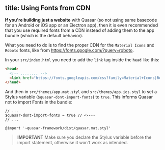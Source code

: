 title: Using Fonts from CDN
---
**If you're building just a website** with Quasar (so not using same basecode for an Android or iOS app or an Electron app), then it is even recommended that you use required fonts from a CDN instead of adding them to the app bundle (which is the default behavior).

What you need to do is to find the proper CDN for the `Material Icons` and `Roboto` fonts, like from https://fonts.google.com/?query=roboto.

In your `src/index.html` you need to add the `link` tag inside the `head` like this:

``` html
<head>
  <!-- ........ -->
  <link href="https://fonts.googleapis.com/css?family=Material+Icons|Roboto:100,300,400,500,700" rel="stylesheet">
</head>
```

And then in `src/themes/app.mat.styl` and `src/themes/app.ios.styl` to set a Stylus variable (`$quasar-dont-import-fonts`) to `true`. This informs Quasar not to import Fonts in the bundle:

``` styl
// ...
$quasar-dont-import-fonts = true // <----
// ...

@import '~quasar-framework/dist/quasar.mat.styl'
```

> **IMPORTANT**
> Make sure you declare the Stylus variable before the import statement, otherwise it won't work as intended.
